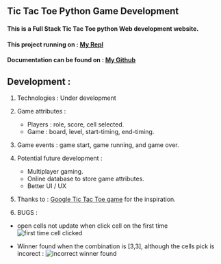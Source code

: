 ## Tic Tac Toe Python Game Development

#### This is a Full Stack Tic Tac Toe python Web development website.

#### This project running on : [My Repl](https://replit.com/@ViktoriusSuwand/AppBrewery-python-Day-83-Tic-Tac-Toe)

#### Documentation can be found on : [My Github](https://github.com/viktoriussuwandi/Tic-Tac-Toe-Python-Game-Development)

## Development :
1. Technologies :
   Under development
   
2. Game attributes :
   - Players : role, score, cell selected.
   - Game    : board, level, start-timing, end-timing.

3. Game events : game start, game running, and game over.

4. Potential future development :
   - Multiplayer gaming.
   - Online database to store game attributes.
   - Better UI / UX

5. Thanks to :
   [Google Tic Tac Toe game](https://www.google.com/search?q=google+tic+tac+toe&rlz=1C1CHBD_enID945ID945&oq=google+tic&aqs=chrome.0.69i59j0i131i433i512j69i57j0i512l7.2550j0j9&sourceid=chrome&ie=UTF-8) for the inspiration.

6. BUGS :
- open cells not update when click cell on the first time
  ![first time cell clicked](first%20time%20cell%20clicked.jpg)
  
- Winner found when the combination is [3,3], although the cells pick is incorect :
  ![incorrect winner found](incorrect%20winner%20found.jpg)